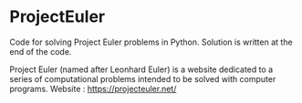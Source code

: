 # ProjectEuler
Code for solving Project Euler problems in Python.
Solution is written at the end of the code.


Project Euler (named after Leonhard Euler) is a website dedicated to a series of computational problems intended to be solved with computer programs.
Website : https://projecteuler.net/
